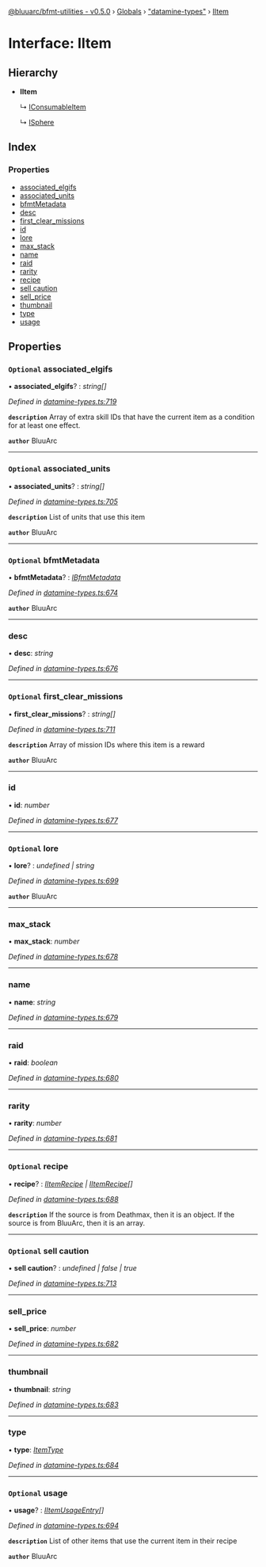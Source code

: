 [@bluuarc/bfmt-utilities - v0.5.0](../README.md) › [Globals](../globals.md) › ["datamine-types"](../modules/_datamine_types_.md) › [IItem](_datamine_types_.iitem.md)

# Interface: IItem

## Hierarchy

* **IItem**

  ↳ [IConsumableItem](_datamine_types_.iconsumableitem.md)

  ↳ [ISphere](_datamine_types_.isphere.md)

## Index

### Properties

* [associated_elgifs](_datamine_types_.iitem.md#optional-associated_elgifs)
* [associated_units](_datamine_types_.iitem.md#optional-associated_units)
* [bfmtMetadata](_datamine_types_.iitem.md#optional-bfmtmetadata)
* [desc](_datamine_types_.iitem.md#desc)
* [first_clear_missions](_datamine_types_.iitem.md#optional-first_clear_missions)
* [id](_datamine_types_.iitem.md#id)
* [lore](_datamine_types_.iitem.md#optional-lore)
* [max_stack](_datamine_types_.iitem.md#max_stack)
* [name](_datamine_types_.iitem.md#name)
* [raid](_datamine_types_.iitem.md#raid)
* [rarity](_datamine_types_.iitem.md#rarity)
* [recipe](_datamine_types_.iitem.md#optional-recipe)
* [sell caution](_datamine_types_.iitem.md#optional-sell-caution)
* [sell_price](_datamine_types_.iitem.md#sell_price)
* [thumbnail](_datamine_types_.iitem.md#thumbnail)
* [type](_datamine_types_.iitem.md#type)
* [usage](_datamine_types_.iitem.md#optional-usage)

## Properties

### `Optional` associated_elgifs

• **associated_elgifs**? : *string[]*

*Defined in [datamine-types.ts:719](https://github.com/BluuArc/bfmt-utilities/blob/master/src/datamine-types.ts#L719)*

**`description`** Array of extra skill IDs that have the current item as a condition for at least one effect.

**`author`** BluuArc

___

### `Optional` associated_units

• **associated_units**? : *string[]*

*Defined in [datamine-types.ts:705](https://github.com/BluuArc/bfmt-utilities/blob/master/src/datamine-types.ts#L705)*

**`description`** List of units that use this item

**`author`** BluuArc

___

### `Optional` bfmtMetadata

• **bfmtMetadata**? : *[IBfmtMetadata](_datamine_types_.ibfmtmetadata.md)*

*Defined in [datamine-types.ts:674](https://github.com/BluuArc/bfmt-utilities/blob/master/src/datamine-types.ts#L674)*

**`author`** BluuArc

___

###  desc

• **desc**: *string*

*Defined in [datamine-types.ts:676](https://github.com/BluuArc/bfmt-utilities/blob/master/src/datamine-types.ts#L676)*

___

### `Optional` first_clear_missions

• **first_clear_missions**? : *string[]*

*Defined in [datamine-types.ts:711](https://github.com/BluuArc/bfmt-utilities/blob/master/src/datamine-types.ts#L711)*

**`description`** Array of mission IDs where this item is a reward

**`author`** BluuArc

___

###  id

• **id**: *number*

*Defined in [datamine-types.ts:677](https://github.com/BluuArc/bfmt-utilities/blob/master/src/datamine-types.ts#L677)*

___

### `Optional` lore

• **lore**? : *undefined | string*

*Defined in [datamine-types.ts:699](https://github.com/BluuArc/bfmt-utilities/blob/master/src/datamine-types.ts#L699)*

**`author`** BluuArc

___

###  max_stack

• **max_stack**: *number*

*Defined in [datamine-types.ts:678](https://github.com/BluuArc/bfmt-utilities/blob/master/src/datamine-types.ts#L678)*

___

###  name

• **name**: *string*

*Defined in [datamine-types.ts:679](https://github.com/BluuArc/bfmt-utilities/blob/master/src/datamine-types.ts#L679)*

___

###  raid

• **raid**: *boolean*

*Defined in [datamine-types.ts:680](https://github.com/BluuArc/bfmt-utilities/blob/master/src/datamine-types.ts#L680)*

___

###  rarity

• **rarity**: *number*

*Defined in [datamine-types.ts:681](https://github.com/BluuArc/bfmt-utilities/blob/master/src/datamine-types.ts#L681)*

___

### `Optional` recipe

• **recipe**? : *[IItemRecipe](_datamine_types_.iitemrecipe.md) | [IItemRecipe](_datamine_types_.iitemrecipe.md)[]*

*Defined in [datamine-types.ts:688](https://github.com/BluuArc/bfmt-utilities/blob/master/src/datamine-types.ts#L688)*

**`description`** If the source is from Deathmax, then it is an object. If the source is from BluuArc, then it is an array.

___

### `Optional` sell caution

• **sell caution**? : *undefined | false | true*

*Defined in [datamine-types.ts:713](https://github.com/BluuArc/bfmt-utilities/blob/master/src/datamine-types.ts#L713)*

___

###  sell_price

• **sell_price**: *number*

*Defined in [datamine-types.ts:682](https://github.com/BluuArc/bfmt-utilities/blob/master/src/datamine-types.ts#L682)*

___

###  thumbnail

• **thumbnail**: *string*

*Defined in [datamine-types.ts:683](https://github.com/BluuArc/bfmt-utilities/blob/master/src/datamine-types.ts#L683)*

___

###  type

• **type**: *[ItemType](../enums/_datamine_types_.itemtype.md)*

*Defined in [datamine-types.ts:684](https://github.com/BluuArc/bfmt-utilities/blob/master/src/datamine-types.ts#L684)*

___

### `Optional` usage

• **usage**? : *[IItemUsageEntry](_datamine_types_.iitemusageentry.md)[]*

*Defined in [datamine-types.ts:694](https://github.com/BluuArc/bfmt-utilities/blob/master/src/datamine-types.ts#L694)*

**`description`** List of other items that use the current item in their recipe

**`author`** BluuArc
